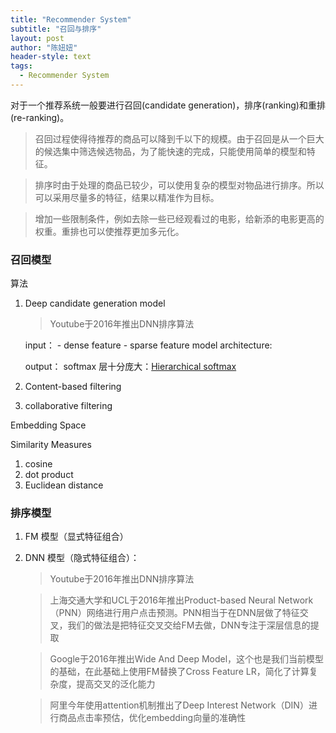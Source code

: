 ```yaml
---
title: "Recommender System"
subtitle: "召回与排序"
layout: post
author: "陈妞妞"
header-style: text
tags:
  - Recommender System
---
```


对于一个推荐系统一般要进行召回(candidate generation)，排序(ranking)和重排(re-ranking)。
> 召回过程使得待推荐的商品可以降到千以下的规模。由于召回是从一个巨大的候选集中筛选候选物品，为了能快速的完成，只能使用简单的模型和特征。

> 排序时由于处理的商品已较少，可以使用复杂的模型对物品进行排序。所以可以采用尽量多的特征，结果以精准作为目标。

> 增加一些限制条件，例如去除一些已经观看过的电影，给新添的电影更高的权重。重排也可以使推荐更加多元化。

### 召回模型
算法
1. Deep candidate generation model

    > Youtube于2016年推出DNN排序算法

     input：
        - dense feature
        - sparse feature
     model architecture:
     
     output：
        softmax 层十分庞大：[Hierarchical softmax](https://www.youtube.com/watch?v=B95LTf2rVWM)

2. Content-based filtering
3. collaborative filtering

Embedding Space

Similarity Measures
1. cosine
2. dot product
3. Euclidean distance

### 排序模型
1. FM 模型（显式特征组合）

2. DNN 模型（隐式特征组合）：

    > Youtube于2016年推出DNN排序算法

    > 上海交通大学和UCL于2016年推出Product-based Neural Network（PNN）网络进行用户点击预测。PNN相当于在DNN层做了特征交叉，我们的做法是把特征交叉交给FM去做，DNN专注于深层信息的提取

    > Google于2016年推出Wide And Deep Model，这个也是我们当前模型的基础，在此基础上使用FM替换了Cross Feature LR，简化了计算复杂度，提高交叉的泛化能力

    > 阿里今年使用attention机制推出了Deep Interest Network（DIN）进行商品点击率预估，优化embedding向量的准确性
